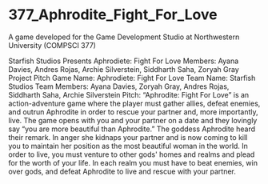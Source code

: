 # 377_Aphrodite_Fight_For_Love
A game developed for the Game Development Studio at Northwestern University (COMPSCI 377)

Starfish Studios Presents
Aphrodiete: Fight For Love
Members: Ayana Davies, Andres Rojas, Archie Silverstein, Siddharth Saha, Zoryah Gray 	
Project Pitch
Game Name: Aphrodiete: Fight For Love
Team Name: Starfish Studios
Team Members: Ayana Davies, Zoryah Gray, Andres Rojas, Siddharth Saha, Archie Silverstein
Pitch: 
“Aphrodite: Fight For Love” is an action-adventure game where the player must gather allies, defeat enemies, and outrun Aphrodite in order to rescue your partner and, more importantly, live. The game opens with you and your partner on a date and they lovingly say “you are more beautiful than Aphrodite.” The goddess Aphrodite heard their remark. In anger she kidnaps your partner and is now coming to kill you to maintain her position as the most beautiful woman in the world. In order to live, you must venture to other gods' homes and realms and plead for the worth of your life. In each realm you must have to beat enemies, win over gods, and defeat Aphrodite to live and rescue with your partner.


